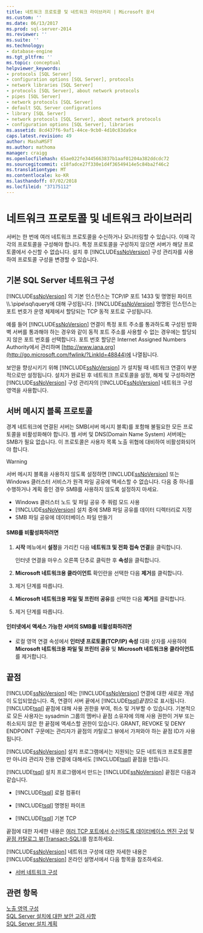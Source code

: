 ```yaml
---
title: 네트워크 프로토콜 및 네트워크 라이브러리 | Microsoft 문서
ms.custom: ''
ms.date: 06/13/2017
ms.prod: sql-server-2014
ms.reviewer: ''
ms.suite: ''
ms.technology:
- database-engine
ms.tgt_pltfrm: ''
ms.topic: conceptual
helpviewer_keywords:
- protocols [SQL Server]
- configuration options [SQL Server], protocols
- network libraries [SQL Server]
- protocols [SQL Server], about network protocols
- pipes [SQL Server]
- network protocols [SQL Server]
- default SQL Server configurations
- library [SQL Server]
- network protocols [SQL Server], about network protocols
- configuration options [SQL Server], libraries
ms.assetid: 8cd437f6-9af1-44ce-9cb0-4d10c83da9ce
caps.latest.revision: 49
author: MashaMSFT
ms.author: mathoma
manager: craigg
ms.openlocfilehash: 65ae022fe3445663837b1aaf01204a382ddcdc72
ms.sourcegitcommit: c18fadce27f330e1d4f36549414e5c84ba2f46c2
ms.translationtype: MT
ms.contentlocale: ko-KR
ms.lasthandoff: 07/02/2018
ms.locfileid: "37175112"
---
```

# <a name="network-protocols-and-network-libraries"></a>네트워크 프로토콜 및 네트워크 라이브러리
  서버는 한 번에 여러 네트워크 프로토콜을 수신하거나 모니터링할 수 있습니다. 이때 각각의 프로토콜을 구성해야 합니다. 특정 프로토콜을 구성하지 않으면 서버가 해당 프로토콜에서 수신할 수 없습니다. 설치 후 [!INCLUDE[ssNoVersion](../../includes/ssnoversion-md.md)] 구성 관리자를 사용하여 프로토콜 구성을 변경할 수 있습니다.  
  
## <a name="default-sql-server-network-configuration"></a>기본 SQL Server 네트워크 구성  
 [!INCLUDE[ssNoVersion](../../includes/ssnoversion-md.md)] 의 기본 인스턴스는 TCP/IP 포트 1433 및 명명된 파이프 \\\\.\pipe\sql\query에 대해 구성됩니다. [!INCLUDE[ssNoVersion](../../includes/ssnoversion-md.md)] 명명된 인스턴스는 포트 번호가 운영 체제에서 할당되는 TCP 동적 포트로 구성됩니다.  
  
 예를 들어 [!INCLUDE[ssNoVersion](../../includes/ssnoversion-md.md)] 연결이 특정 포트 주소를 통과하도록 구성된 방화벽 서버를 통과해야 하는 경우와 같이 동적 포트 주소를 사용할 수 없는 경우에는 할당되지 않은 포트 번호를 선택합니다. 포트 번호 할당은 Internet Assigned Numbers Authority에서 관리하며 [http://www.iana.org](http://go.microsoft.com/fwlink/?LinkId=48844)에 나열됩니다.  
  
 보안을 향상시키기 위해 [!INCLUDE[ssNoVersion](../../includes/ssnoversion-md.md)] 가 설치될 때 네트워크 연결이 부분적으로만 설정됩니다. 설치가 완료된 후 네트워크 프로토콜을 설정, 해제 및 구성하려면 [!INCLUDE[ssNoVersion](../../includes/ssnoversion-md.md)] 구성 관리자의 [!INCLUDE[ssNoVersion](../../includes/ssnoversion-md.md)] 네트워크 구성 영역을 사용합니다.  
  
## <a name="server-message-block-protocol"></a>서버 메시지 블록 프로토콜  
 경계 네트워크에 연결된 서버는 SMB(서버 메시지 블록)를 포함해 불필요한 모든 프로토콜을 비활성화해야 합니다. 웹 서버 및 DNS(Domain Name System) 서버에는 SMB가 필요 없습니다. 이 프로토콜은 사용자 목록 노출 위협에 대비하여 비활성화되어야 합니다.  
  
> [!WARNING]  
>  서버 메시지 블록을 사용하지 않도록 설정하면 [!INCLUDE[ssNoVersion](../../includes/ssnoversion-md.md)] 또는 Windows 클러스터 서비스가 원격 파일 공유에 액세스할 수 없습니다. 다음 중 하나를 수행하거나 계획 중인 경우 SMB를 사용하지 않도록 설정하지 마세요.  
>   
>  -   Windows 클러스터 노드 및 파일 공유 주 쿼럼 모드 사용  
> -   [!INCLUDE[ssNoVersion](../../includes/ssnoversion-md.md)] 설치 중에 SMB 파일 공유를 데이터 디렉터리로 지정  
> -   SMB 파일 공유에 데이터베이스 파일 만들기  
  
#### <a name="to-disable-smb"></a>SMB를 비활성화하려면  
  
1.  **시작** 메뉴에서 **설정**을 가리킨 다음 **네트워크 및 전화 접속 연결**을 클릭합니다.  
  
     인터넷 연결을 마우스 오른쪽 단추로 클릭한 후 **속성**을 클릭합니다.  
  
2.  **Microsoft 네트워크용 클라이언트** 확인란을 선택한 다음 **제거**를 클릭합니다.  
  
3.  제거 단계를 따릅니다.  
  
4.  **Microsoft 네트워크용 파일 및 프린터 공유**를 선택한 다음 **제거**를 클릭합니다.  
  
5.  제거 단계를 따릅니다.  
  
#### <a name="to-disable-smb-on-servers-accessible-from-the-internet"></a>인터넷에서 액세스 가능한 서버의 SMB를 비활성화하려면  
  
-   로컬 영역 연결 속성에서 **인터넷 프로토콜(TCP/IP) 속성** 대화 상자를 사용하여 **Microsoft 네트워크용 파일 및 프린터 공유** 및 **Microsoft 네트워크용 클라이언트**를 제거합니다.  
  
## <a name="endpoints"></a>끝점  
 [!INCLUDE[ssNoVersion](../../includes/ssnoversion-md.md)] 에는 [!INCLUDE[ssNoVersion](../../includes/ssnoversion-md.md)] 연결에 대한 새로운 개념이 도입되었습니다. 즉, 연결이 서버 끝에서 [!INCLUDE[tsql](../../includes/tsql-md.md)]*끝점*으로 표시됩니다. [!INCLUDE[tsql](../../includes/tsql-md.md)] 끝점에 대해 사용 권한을 부여, 취소 및 거부할 수 있습니다. 기본적으로 모든 사용자는 sysadmin 그룹의 멤버나 끝점 소유자에 의해 사용 권한이 거부 또는 취소되지 않은 한 끝점에 액세스할 권한이 있습니다. GRANT, REVOKE 및 DENY ENDPOINT 구문에는 관리자가 끝점의 카탈로그 뷰에서 가져와야 하는 끝점 ID가 사용됩니다.  
  
 [!INCLUDE[ssNoVersion](../../includes/ssnoversion-md.md)] 설치 프로그램에서는 지원되는 모든 네트워크 프로토콜뿐만 아니라 관리자 전용 연결에 대해서도 [!INCLUDE[tsql](../../includes/tsql-md.md)] 끝점을 만듭니다.  
  
 [!INCLUDE[tsql](../../includes/tsql-md.md)] 설치 프로그램에서 만드는 [!INCLUDE[ssNoVersion](../../includes/ssnoversion-md.md)] 끝점은 다음과 같습니다.  
  
-   [!INCLUDE[tsql](../../includes/tsql-md.md)] 로컬 컴퓨터  
  
-   [!INCLUDE[tsql](../../includes/tsql-md.md)] 명명된 파이프  
  
-   [!INCLUDE[tsql](../../includes/tsql-md.md)] 기본 TCP  
  
 끝점에 대한 자세한 내용은 [여러 TCP 포트에서 수신하도록 데이터베이스 엔진 구성](../../database-engine/configure-windows/configure-the-database-engine-to-listen-on-multiple-tcp-ports.md) 및 [끝점 카탈로그 뷰&#40;Transact-SQL&#41;](/sql/relational-databases/system-catalog-views/endpoints-catalog-views-transact-sql)를 참조하세요.  
  
 [!INCLUDE[ssNoVersion](../../includes/ssnoversion-md.md)] 네트워크 구성에 대한 자세한 내용은 [!INCLUDE[ssNoVersion](../../includes/ssnoversion-md.md)] 온라인 설명서에서 다음 항목을 참조하세요.  
  
-   [서버 네트워크 구성](../../database-engine/configure-windows/server-network-configuration.md)  
  
## <a name="see-also"></a>관련 항목  
 [노출 영역 구성](../../relational-databases/security/surface-area-configuration.md)   
 [SQL Server 설치에 대한 보안 고려 사항](../../../2014/sql-server/install/security-considerations-for-a-sql-server-installation.md)   
 [SQL Server 설치 계획](../../../2014/sql-server/install/planning-a-sql-server-installation.md)  
  
  
